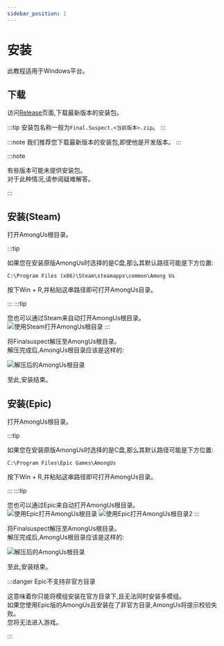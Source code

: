```yaml
---
sidebar_position: 1
---
```


# 安装

此教程适用于Windows平台。

## 下载

访问[Release](https://github.com/XtremeWave/FinalSuspect/releases)页面,下载最新版本的安装包。

:::tip 安装包名称一般为`Final.Suspect.<当前版本>.zip`。
:::

:::note 我们推荐您下载最新版本的安装包,即使他是开发版本。
:::

:::note

有些版本可能未提供安装包。\
对于此种情况,请参阅疑难解答。

:::

## 安装(Steam)

打开AmongUs根目录。

:::tip

如果您在安装原版AmongUs时选择的是C盘,那么其默认路径可能是下方位置:

```
C:\Program Files (x86)\Steam\steamapps\common\Among Us
```
按下Win + R,并粘贴这串路径即可打开AmongUs目录。

:::
:::tip

您也可以通过Steam来自动打开AmongUs根目录。
![使用Steam打开AmongUs根目录](https://api.xtreme.net.cn/Docs/OpenAmongUsWithSteam.png)
:::

将Finalsuspect解压至AmongUs根目录。\
解压完成后,AmongUs根目录应该是这样的:

![解压后的AmongUs根目录](https://api.xtreme.net.cn/Docs/SteamUnzip.png)

至此,安装结束。

## 安装(Epic)

打开AmongUs根目录。

:::tip

如果您在安装原版AmongUs时选择的是C盘,那么其默认路径可能是下方位置:

```
C:\Program Files\Epic Games\AmongUs
```
按下Win + R,并粘贴这串路径即可打开AmongUs目录。

:::
:::tip

您也可以通过Epic来自动打开AmongUs根目录。
![使用Epic打开AmongUs根目录](https://api.xtreme.net.cn/Docs/OpenAmongWithEpic.png)
![使用Epic打开AmongUs根目录2](https://api.xtreme.net.cn/Docs/OpenAmongWithEpic2.png)
:::

将Finalsuspect解压至AmongUs根目录。\
解压完成后,AmongUs根目录应该是这样的:

![解压后的AmongUs根目录](https://api.xtreme.net.cn/Docs/EpicUnzip.png)

至此,安装结束。

:::danger Epic不支持非官方目录

这意味着你只能将模组安装在官方目录下,且无法同时安装多模组。\
如果您使用Epic版的AmongUs且安装在了非官方目录,AmongUs将提示校验失败。\
您将无法进入游戏。

:::